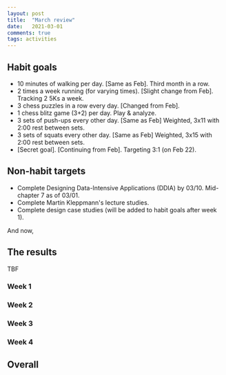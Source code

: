 ```yaml
---
layout: post
title:  "March review"
date:   2021-03-01
comments: true
tags: activities
---
```


## Habit goals

- 10 minutes of walking per day. [Same as Feb]. Third month in a row.
- 2 times a week running (for varying times). [Slight change from Feb]. Tracking 2 5Ks a week.
- 3 chess puzzles in a row every day. [Changed from Feb].
- 1 chess blitz game (3+2) per day. Play & analyze.
- 3 sets of push-ups every other day. [Same as Feb] Weighted, 3x11 with 2:00 rest between sets.
- 3 sets of squats every other day. [Same as Feb] Weighted, 3x15 with 2:00 rest between sets.
- [Secret goal]. [Continuing from Feb]. Targeting 3:1 (on Feb 22).

## Non-habit targets

- Complete Designing Data-Intensive Applications (DDIA) by 03/10. Mid-chapter 7 as of 03/01.
- Complete Martin Kleppmann's lecture studies.
- Complete design case studies (will be added to habit goals after week 1).

And now,

## The results
TBF

### Week 1

### Week 2

### Week 3

### Week 4

## Overall
